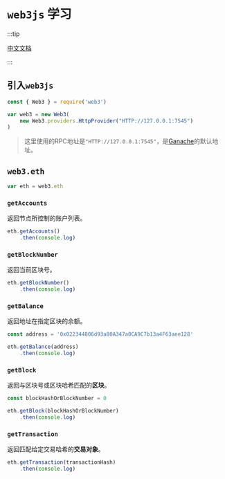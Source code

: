 # `web3js` 学习

:::tip 

[中文文档](https://learnblockchain.cn/docs/web3.js/web3-eth.html)

:::

## 引入`web3js`

```js
const { Web3 } = require('web3')

var web3 = new Web3(
	new Web3.providers.HttpProvider("HTTP://127.0.0.1:7545")
)
```

> 这里使用的RPC地址是`"HTTP://127.0.0.1:7545"`，是[Ganache]()的默认地址。

## `web3.eth`

```js
var eth = web3.eth
```

### `getAccounts`

返回节点所控制的账户列表。

```js
eth.getAccounts()
	.then(console.log)
```

### `getBlockNumber`

返回当前区块号。

```js
eth.getBlockNumber()
	.then(console.log)
```

### `getBalance`

返回地址在指定区块的余额。

```js
const address = '0x022344806d93a80A347a0CA9C7b13a4F63aee128'

eth.getBalance(address)
	.then(console.log)
```

### `getBlock`

返回与区块号或区块哈希匹配的**区块**。

```js
const blockHashOrBlockNumber = 0

eth.getBlock(blockHashOrBlockNumber)
	.then(console.log)
```

### `getTransaction`

返回匹配给定交易哈希的**交易对象**。

```js
eth.getTransaction(transactionHash)
	.then(console.log)
```

